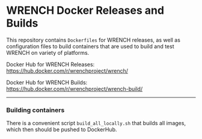 # WRENCH Docker Releases and Builds

This repository contains `Dockerfiles` for WRENCH releases, as well as configuration
files to build containers that are used to build and test WRENCH on variety of platforms.

Docker Hub for WRENCH Releases: https://hub.docker.com/r/wrenchproject/wrench/

Docker Hub for WRENCH Builds: https://hub.docker.com/r/wrenchproject/wrench-build/

---

### Building containers

There is a convenient script `build_all_locally.sh` that builds all images, which then should be pushed to DockerHub.
